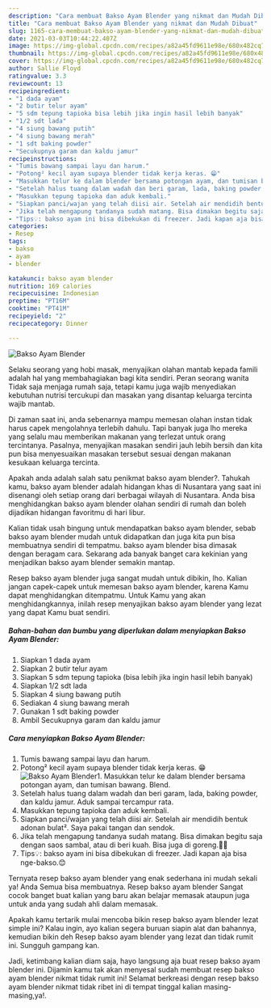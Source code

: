 ```yaml
---
description: "Cara membuat Bakso Ayam Blender yang nikmat dan Mudah Dibuat"
title: "Cara membuat Bakso Ayam Blender yang nikmat dan Mudah Dibuat"
slug: 1165-cara-membuat-bakso-ayam-blender-yang-nikmat-dan-mudah-dibuat
date: 2021-03-03T10:44:22.407Z
image: https://img-global.cpcdn.com/recipes/a82a45fd9611e98e/680x482cq70/bakso-ayam-blender-foto-resep-utama.jpg
thumbnail: https://img-global.cpcdn.com/recipes/a82a45fd9611e98e/680x482cq70/bakso-ayam-blender-foto-resep-utama.jpg
cover: https://img-global.cpcdn.com/recipes/a82a45fd9611e98e/680x482cq70/bakso-ayam-blender-foto-resep-utama.jpg
author: Sallie Floyd
ratingvalue: 3.3
reviewcount: 13
recipeingredient:
- "1 dada ayam"
- "2 butir telur ayam"
- "5 sdm tepung tapioka bisa lebih jika ingin hasil lebih banyak"
- "1/2 sdt lada"
- "4 siung bawang putih"
- "4 siung bawang merah"
- "1 sdt baking powder"
- "Secukupnya garam dan kaldu jamur"
recipeinstructions:
- "Tumis bawang sampai layu dan harum."
- "Potong² kecil ayam supaya blender tidak kerja keras. 😁"
- "Masukkan telur ke dalam blender bersama potongan ayam, dan tumisan bawang. Blend."
- "Setelah halus tuang dalam wadah dan beri garam, lada, baking powder, dan kaldu jamur. Aduk sampai tercampur rata."
- "Masukkan tepung tapioka dan aduk kembali."
- "Siapkan panci/wajan yang telah diisi air. Setelah air mendidih bentuk adonan bulat². Saya pakai tangan dan sendok."
- "Jika telah mengapung tandanya sudah matang. Bisa dimakan begitu saja dengan saos sambal, atau di beri kuah. Bisa juga di goreng.👍🏼"
- "Tips💡: bakso ayam ini bisa dibekukan di freezer. Jadi kapan aja bisa nge-bakso.😊"
categories:
- Resep
tags:
- bakso
- ayam
- blender

katakunci: bakso ayam blender 
nutrition: 169 calories
recipecuisine: Indonesian
preptime: "PT16M"
cooktime: "PT41M"
recipeyield: "2"
recipecategory: Dinner

---
```



![Bakso Ayam Blender](https://img-global.cpcdn.com/recipes/a82a45fd9611e98e/680x482cq70/bakso-ayam-blender-foto-resep-utama.jpg)

Selaku seorang yang hobi masak, menyajikan olahan mantab kepada famili adalah hal yang membahagiakan bagi kita sendiri. Peran seorang  wanita Tidak saja menjaga rumah saja, tetapi kamu juga wajib menyediakan kebutuhan nutrisi tercukupi dan masakan yang disantap keluarga tercinta wajib mantab.

Di zaman  saat ini, anda sebenarnya mampu memesan olahan instan tidak harus capek mengolahnya terlebih dahulu. Tapi banyak juga lho mereka yang selalu mau memberikan makanan yang terlezat untuk orang tercintanya. Pasalnya, menyajikan masakan sendiri jauh lebih bersih dan kita pun bisa menyesuaikan masakan tersebut sesuai dengan makanan kesukaan keluarga tercinta. 



Apakah anda adalah salah satu penikmat bakso ayam blender?. Tahukah kamu, bakso ayam blender adalah hidangan khas di Nusantara yang saat ini disenangi oleh setiap orang dari berbagai wilayah di Nusantara. Anda bisa menghidangkan bakso ayam blender olahan sendiri di rumah dan boleh dijadikan hidangan favoritmu di hari libur.

Kalian tidak usah bingung untuk mendapatkan bakso ayam blender, sebab bakso ayam blender mudah untuk didapatkan dan juga kita pun bisa membuatnya sendiri di tempatmu. bakso ayam blender bisa dimasak dengan beragam cara. Sekarang ada banyak banget cara kekinian yang menjadikan bakso ayam blender semakin mantap.

Resep bakso ayam blender juga sangat mudah untuk dibikin, lho. Kalian jangan capek-capek untuk memesan bakso ayam blender, karena Kamu dapat menghidangkan ditempatmu. Untuk Kamu yang akan menghidangkannya, inilah resep menyajikan bakso ayam blender yang lezat yang dapat Kamu buat sendiri.

<!--inarticleads1-->

##### Bahan-bahan dan bumbu yang diperlukan dalam menyiapkan Bakso Ayam Blender:

1. Siapkan 1 dada ayam
1. Siapkan 2 butir telur ayam
1. Siapkan 5 sdm tepung tapioka (bisa lebih jika ingin hasil lebih banyak)
1. Siapkan 1/2 sdt lada
1. Siapkan 4 siung bawang putih
1. Sediakan 4 siung bawang merah
1. Gunakan 1 sdt baking powder
1. Ambil Secukupnya garam dan kaldu jamur




<!--inarticleads2-->

##### Cara menyiapkan Bakso Ayam Blender:

1. Tumis bawang sampai layu dan harum.
1. Potong² kecil ayam supaya blender tidak kerja keras. 😁
<img src="https://img-global.cpcdn.com/steps/800addebc6237100/160x128cq70/bakso-ayam-blender-langkah-memasak-2-foto.jpg" alt="Bakso Ayam Blender">1. Masukkan telur ke dalam blender bersama potongan ayam, dan tumisan bawang. Blend.
1. Setelah halus tuang dalam wadah dan beri garam, lada, baking powder, dan kaldu jamur. Aduk sampai tercampur rata.
1. Masukkan tepung tapioka dan aduk kembali.
1. Siapkan panci/wajan yang telah diisi air. Setelah air mendidih bentuk adonan bulat². Saya pakai tangan dan sendok.
1. Jika telah mengapung tandanya sudah matang. Bisa dimakan begitu saja dengan saos sambal, atau di beri kuah. Bisa juga di goreng.👍🏼
1. Tips💡: bakso ayam ini bisa dibekukan di freezer. Jadi kapan aja bisa nge-bakso.😊




Ternyata resep bakso ayam blender yang enak sederhana ini mudah sekali ya! Anda Semua bisa membuatnya. Resep bakso ayam blender Sangat cocok banget buat kalian yang baru akan belajar memasak ataupun juga untuk anda yang sudah ahli dalam memasak.

Apakah kamu tertarik mulai mencoba bikin resep bakso ayam blender lezat simple ini? Kalau ingin, ayo kalian segera buruan siapin alat dan bahannya, kemudian bikin deh Resep bakso ayam blender yang lezat dan tidak rumit ini. Sungguh gampang kan. 

Jadi, ketimbang kalian diam saja, hayo langsung aja buat resep bakso ayam blender ini. Dijamin kamu tak akan menyesal sudah membuat resep bakso ayam blender nikmat tidak rumit ini! Selamat berkreasi dengan resep bakso ayam blender nikmat tidak ribet ini di tempat tinggal kalian masing-masing,ya!.

